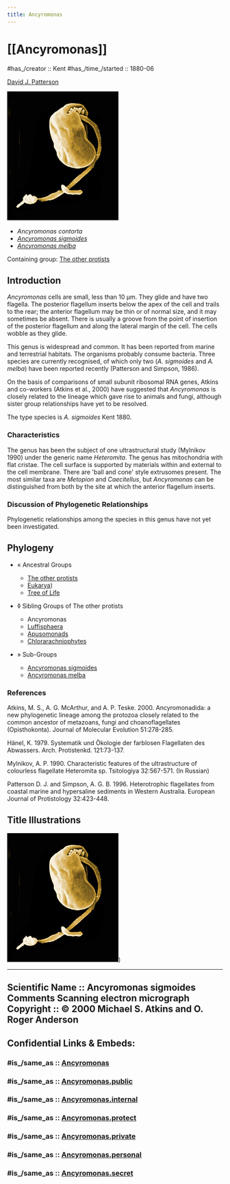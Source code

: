 ```yaml
---
title: Ancyromonas
---
```


# [[Ancyromonas]] 

#has_/creator :: Kent 
#has_/time_/started ::  1880-06 

[David J. Patterson](http://www.tolweb.org/)

![](Ancyromonas/ancyroms.jpg)

-   *Ancyromonas contorta*
-   *[Ancyromonas     sigmoides](Ancyromonas_sigmoides)*
-   *[Ancyromonas     melba](Ancyromonas_melba)*

Containing group: [The other protists](../Protist.md)

## Introduction

*Ancyromonas* cells are small, less than 10 µm. They glide and have two
flagella. The posterior flagellum inserts below the apex of the cell and
trails to the rear; the anterior flagellum may be thin or of normal
size, and it may sometimes be absent. There is usually a groove from the
point of insertion of the posterior flagellum and along the lateral
margin of the cell. The cells wobble as they glide.

This genus is widespread and common. It has been reported from marine
and terrestrial habitats. The organisms probably consume bacteria. Three
species are currently recognised, of which only two (*A. sigmoides* and
*A. melba*) have been reported recently (Patterson and Simpson, 1986).

On the basis of comparisons of small subunit ribosomal RNA genes, Atkins
and co-workers (Atkins et al., 2000) have suggested that *Ancyromonas*
is closely related to the lineage which gave rise to animals and fungi,
although sister group relationships have yet to be resolved.

The type species is *A. sigmoides* Kent 1880.

### Characteristics

The genus has been the subject of one ultrastructural study (Mylnikov
1990) under the generic name *Heteromita*. The genus has mitochondria
with flat cristae. The cell surface is supported by materials within and
external to the cell membrane. There are \'ball and cone\' style
extrusomes present. The most similar taxa are *Metopion* and
*Caecitellus*, but *Ancyromonas* can be distinguished from both by the
site at which the anterior flagellum inserts.

### Discussion of Phylogenetic Relationships

Phylogenetic relationships among the species in this genus have not yet
been investigated.

## Phylogeny 

-   « Ancestral Groups  
    -   [The other protists](The_other_protists)
    -  [Eukarya](../../Eukarya.md))
    -   [Tree of Life](../../Tree_of_Life.md)

-   ◊ Sibling Groups of  The other protists
    -   Ancyromonas
    -   [Luffisphaera](Luffisphaera.md)
    -   [Apusomonads](Apusomonads.md)
    -   [Chlorarachniophytes](Chlorarachniophytes.md)

-   » Sub-Groups
    -   [Ancyromonas sigmoides](Ancyromonas_sigmoides)
    -   [Ancyromonas melba](Ancyromonas_melba)

### References

Atkins, M. S., A. G. McArthur, and A. P. Teske. 2000. Ancyromonadida: a
new phylogenetic lineage among the protozoa closely related to the
common ancestor of metazoans, fungi and choanoflagellates
(Opisthokonta). Journal of Molecular Evolution 51:278-285.

Hänel, K. 1979. Systematik und Ökologie der farblosen Flagellaten des
Abwassers. Arch. Protistenkd. 121:73-137.

Mylnikov, A. P. 1990. Characteristic features of the ultrastructure of
colourless flagellate Heteromita sp. Tsitologiya 32:567-571. (In
Russian)

Patterson D. J. and Simpson, A. G. B. 1996. Heterotrophic flagellates
from coastal marine and hypersaline sediments in Western Australia.
European Journal of Protistology 32:423-448.

## Title Illustrations

![Scanning electron micrograph of Ancyromonas sigmoides](Ancyromonas/ancyroms.jpg))

  ------------------
  Scientific Name ::  Ancyromonas sigmoides
  Comments          Scanning electron micrograph
  Copyright ::         © 2000 Michael S. Atkins and O. Roger Anderson
  ------------------



## Confidential Links & Embeds: 

### #is_/same_as :: [Ancyromonas](/_Standards/bio/bio~Domain/Eukarya/Protist/Ancyromonas.md) 

### #is_/same_as :: [Ancyromonas.public](/_public/bio/bio~Domain/Eukarya/Protist/Ancyromonas.public.md) 

### #is_/same_as :: [Ancyromonas.internal](/_internal/bio/bio~Domain/Eukarya/Protist/Ancyromonas.internal.md) 

### #is_/same_as :: [Ancyromonas.protect](/_protect/bio/bio~Domain/Eukarya/Protist/Ancyromonas.protect.md) 

### #is_/same_as :: [Ancyromonas.private](/_private/bio/bio~Domain/Eukarya/Protist/Ancyromonas.private.md) 

### #is_/same_as :: [Ancyromonas.personal](/_personal/bio/bio~Domain/Eukarya/Protist/Ancyromonas.personal.md) 

### #is_/same_as :: [Ancyromonas.secret](/_secret/bio/bio~Domain/Eukarya/Protist/Ancyromonas.secret.md)

